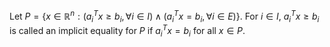 Let $P = \{x \in \mathbb{R}^n: (a_i^Tx \ge b_i, \forall i \in I) \wedge (a_i^Tx = b_i, \forall i \in E)\}$.
For $i \in I$, $a_i^Tx \ge b_i$ is called an implicit equality for $P$ if $a_i^Tx = b_i$ for all $x \in P$.
